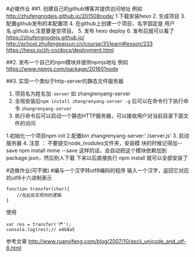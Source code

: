 #必做作业
##1. 创建自己的github博客并提供访问地址
例如 http://zhufengnodejs.github.io/201508node/
1.下载安装hexo
2. 生成项目
3. 配置github发布的本配置项
4. 在github上创建一个项目，名字固定是 用户名.github.io,注意要是空项目。
5. 发布 hexo deploy
6. 发布后就可以看了 https://zhufengnodejs.github.io/
http://school.zhufengpeixun.cn/course/31/learn#lesson/233
https://hexo.io/zh-cn/docs/deployment.html

##2. 发布一个自己的npm模块并提供npmjs地址
例如 https://www.npmjs.com/package/201601node

##3. 实现一个类似于http-server的静态文件服务器
1. 项目名为姓名加`-server`  如 zhangrenyang-server
2. 全局安装后`npm install zhangrenyang-server -g` 后可以在命令行下执行命令 `zhangrenyang-server`
3. 执行命令后可以启动一个静态HTTP服务器，可以接收用户对当前目录下面文件的访问


1.初始化一个项目npm init
2.配置bin zhangrenyang-server:'./server.js'
3. 启动服务器
4. 注意 ： 不要提交node_modules文件夹，安装模 块的时候记得加--save
npm install mime --save 这样的话，会自动把这个模块依赖加到package.json，然后别人下载
下来以后直接执行 npm install 就可以全部安装了

#选做作业(可不做)
#编与一个汉字转utf8编码的程序
输入一个汉字，返回它对应的utf8十六进制表示
```
function transfer(char){
    //在此处实现你的逻辑
}

```

使用
```
var res = transfer('严');
console.log(res);// e4b8a5
```

参考文章
http://www.ruanyifeng.com/blog/2007/10/ascii_unicode_and_utf-8.html